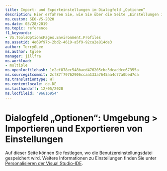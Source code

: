 ```yaml
---
title: Import- und Exporteinstellungen im Dialogfeld „Optionen“
description: Hier erfahren Sie, wie Sie über die Seite „Einstellungen importieren und exportieren“ im Abschnitt „Umgebung“angeben, wo Ihre Benutzereinstellungsdatei gespeichert ist.
ms.custom: SEO-VS-2020
ms.date: 03/28/2019
ms.topic: reference
f1_keywords:
- VS.ToolsOptionsPages.Environment.Profiles
ms.assetid: 4e69f97b-2bd2-4619-a5f9-92ca2e814de3
author: TerryGLee
ms.author: tglee
manager: jillfra
ms.workload:
- multiple
ms.openlocfilehash: 1e2ef878ec548baed476205cbc3dcaddce67355a
ms.sourcegitcommit: 2cf87f79762906ccaa133a7645aa4c77a0bed7da
ms.translationtype: HT
ms.contentlocale: de-DE
ms.lasthandoff: 12/05/2020
ms.locfileid: "96616954"
---
```

# <a name="options-dialog-box-environment--import-and-export-settings"></a>Dialogfeld „Optionen“: Umgebung \> Importieren und Exportieren von Einstellungen

Auf dieser Seite können Sie festlegen, wo die Benutzereinstellungsdatei gespeichert wird. Weitere Informationen zu Einstellungen finden Sie unter [Personalisieren der Visual Studio-IDE](../../ide/personalizing-the-visual-studio-ide.md).